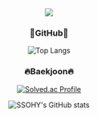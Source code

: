 <div align=center>
  
  <img src="https://capsule-render.vercel.app/api?type=wave&color=auto&height=300&section=header&text=SSOHY&fontSize=90" />
  <br>
  <h3>🌵GitHub🌵</h3>
  
  ![Top Langs](https://github-readme-stats.vercel.app/api/top-langs/?username=ssohy&layout=compact)
  
  <h3>🔥Baekjoon🔥</h3>
  
  [![Solved.ac Profile](http://mazassumnida.wtf/api/v2/generate_badge?boj=jshpqpw)](https://solved.ac/jshpqpw/)

  ![SSOHY's GitHub stats](https://github-readme-stats.vercel.app/api?username=ssohy&show_icons=true&theme=tokyonight) 

</div>
